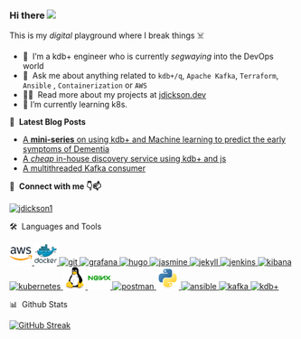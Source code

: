 ### Hi there <a href="https://www.gautamkrishnar.com/"><img src="https://media.giphy.com/media/hvRJCLFzcasrR4ia7z/giphy.gif" width="5%"></a>
This is my *digital* playground where I break things ☠️

- 🔭 &nbsp;I’m a kdb+ engineer who is currently *segwaying* into the DevOps world 
- 💬 &nbsp;Ask me about anything related to `kdb+/q`, `Apache Kafka`, `Terraform`, `Ansible` , `Containerization` or `AWS`
- 👨‍💻 &nbsp;Read more about my projects at [jdickson.dev](https://www.jdickson.dev)
- 🌱 I’m currently learning k8s.

📕 &nbsp;**Latest Blog Posts**
<!-- BLOG-POST-LIST:START -->
- [A **mini-series** on using kdb+ and Machine learning to predict the early symptoms of Dementia](https://jdickson.dev/posts/dementia/predicting_dementia_1/)
- [A *cheap* in-house discovery service using kdb+ and js](https://jdickson.dev/posts/discovery/discovery_service/)
- [A multithreaded Kafka consumer](https://jdickson.dev/posts/concurrency/thread_safe_consumer/)

<!-- BLOG-POST-LIST:END -->

🔗 &nbsp;**Connect with me 👇📫**
<p align="left">
<a href="https://www.linkedin.com/in/jdickson1/" target="blank"><img align="center" src="https://raw.githubusercontent.com/rahuldkjain/github-profile-readme-generator/master/src/images/icons/Social/linked-in-alt.svg" alt="jdickson1" height="30" width="40" /></a>



🛠️&nbsp;&nbsp;Languages&nbsp;and&nbsp;Tools
  
 <p align="left">  <a href="https://aws.amazon.com" target="_blank"> <img src="https://raw.githubusercontent.com/devicons/devicon/master/icons/amazonwebservices/amazonwebservices-original-wordmark.svg" alt="aws" width="40" height="40"/> </a>  <a href="https://www.docker.com/" target="_blank"> <img src="https://raw.githubusercontent.com/devicons/devicon/master/icons/docker/docker-original-wordmark.svg" alt="docker" width="40" height="40"/> </a> <a href="https://git-scm.com/" target="_blank"> <img src="https://www.vectorlogo.zone/logos/git-scm/git-scm-icon.svg" alt="git" width="40" height="40"/> </a> <a href="https://grafana.com" target="_blank"> <img src="https://www.vectorlogo.zone/logos/grafana/grafana-icon.svg" alt="grafana" width="40" height="40"/> </a> <a href="https://gohugo.io/" target="_blank"> <img src="https://api.iconify.design/logos-hugo.svg" alt="hugo" width="40" height="40"/> </a> <a href="https://jasmine.github.io/" target="_blank"> <img src="https://www.vectorlogo.zone/logos/jasmine/jasmine-icon.svg" alt="jasmine" width="40" height="40"/> </a>  <a href="https://jekyllrb.com/" target="_blank"> <img src="https://www.vectorlogo.zone/logos/jekyllrb/jekyllrb-icon.svg" alt="jekyll" width="40" height="40"/> </a> <a href="https://www.jenkins.io" target="_blank"> <img src="https://www.vectorlogo.zone/logos/jenkins/jenkins-icon.svg" alt="jenkins" width="40" height="40"/> </a> <a href="https://www.elastic.co/kibana" target="_blank"> <img src="https://www.vectorlogo.zone/logos/elasticco_kibana/elasticco_kibana-icon.svg" alt="kibana" width="40" height="40"/> </a> <a href="https://kubernetes.io" target="_blank"> <img src="https://www.vectorlogo.zone/logos/kubernetes/kubernetes-icon.svg" alt="kubernetes" width="40" height="40"/> </a> <a href="https://www.linux.org/" target="_blank"> <img src="https://raw.githubusercontent.com/devicons/devicon/master/icons/linux/linux-original.svg" alt="linux" width="40" height="40"/> </a>  <a href="https://www.nginx.com" target="_blank"> <img src="https://raw.githubusercontent.com/devicons/devicon/master/icons/nginx/nginx-original.svg" alt="nginx" width="40" height="40"/> </a> <a href="https://postman.com" target="_blank"> <img src="https://www.vectorlogo.zone/logos/getpostman/getpostman-icon.svg" alt="postman" width="40" height="40"/> </a>  <a href="https://www.python.org" target="_blank"> <img src="https://raw.githubusercontent.com/devicons/devicon/master/icons/python/python-original.svg" alt="python" width="40" height="40"/> </a>  <a href="https://www.ansible.com" target="_blank"> <img src="https://www.vectorlogo.zone/logos/ansible/ansible-ar21.svg" alt="ansible" width="40" height="40"/> </a> <a href="https://kafka.apache.org" target="_blank"> <img src="https://www.vectorlogo.zone/logos/apache_kafka/apache_kafka-vertical.svg" alt="kafka" width="40" height="40"/> </a> <a href="https://kx.com" target="_blank"> <img src="https://upload.wikimedia.org/wikipedia/commons/d/d5/Kx_logo.svg" alt="kdb+" width="40" height="40"/> </a>
  </p>

📊&nbsp;&nbsp;Github&nbsp;Stats

[![GitHub Streak](https://github-readme-streak-stats.herokuapp.com/?user=jdickson1992)](https://git.io/streak-stats)


<!--
**jdickson1992/jdickson1992** is a ✨ _special_ ✨ repository because its `README.md` (this file) appears on your GitHub profile.

Here are some ideas to get you started:

- 🔭 I’m currently working on ...
- 🌱 I’m currently learning ...
- 👯 I’m looking to collaborate on ...
- 🤔 I’m looking for help with ...
- 💬 Ask me about ...
- 📫 How to reach me: ...
- 😄 Pronouns: ...
- ⚡ Fun fact: ...
-->
